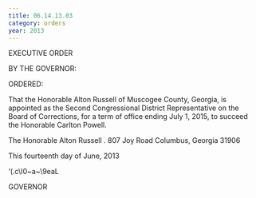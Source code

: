 ```yaml
---
title: 06.14.13.03
category: orders
year: 2013
---
```

 

EXECUTIVE ORDER

BY THE GOVERNOR:

ORDERED:

That the Honorable Alton Russell of Muscogee County, Georgia, is
appointed as the Second Congressional District Representative on
the Board of Corrections, for a term of office ending July 1, 2015,
to succeed the Honorable Carlton Powell.

The Honorable Alton Russell .
807 Joy Road
Columbus, Georgia 31906

This fourteenth day of June, 2013

‘(\.c\I0~a~\9eaL

GOVERNOR

